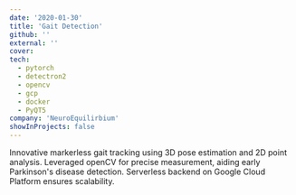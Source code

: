 ```yaml
---
date: '2020-01-30'
title: 'Gait Detection'
github: ''
external: ''
cover:
tech:
  - pytorch
  - detectron2
  - opencv
  - gcp
  - docker
  - PyQT5
company: 'NeuroEquilirbium'
showInProjects: false
---
```


Innovative markerless gait tracking using 3D pose estimation and 2D point analysis. Leveraged openCV for precise measurement, aiding early Parkinson's disease detection. Serverless backend on Google Cloud Platform ensures scalability.
